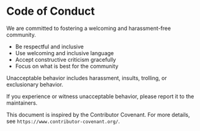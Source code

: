 # Code of Conduct

We are committed to fostering a welcoming and harassment-free community.

- Be respectful and inclusive
- Use welcoming and inclusive language
- Accept constructive criticism gracefully
- Focus on what is best for the community

Unacceptable behavior includes harassment, insults, trolling, or exclusionary behavior.

If you experience or witness unacceptable behavior, please report it to the maintainers.

This document is inspired by the Contributor Covenant. For more details, see `https://www.contributor-covenant.org/`.